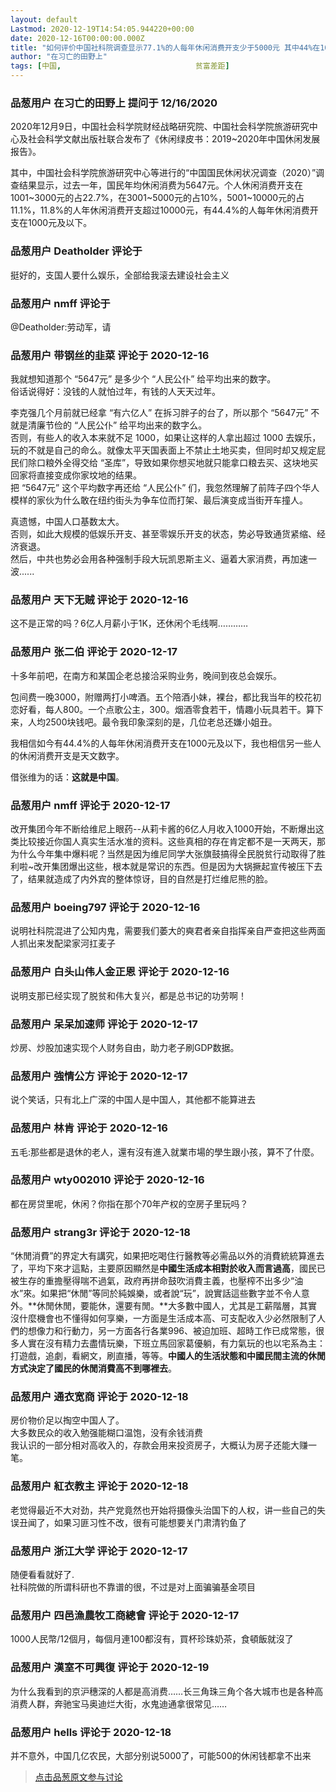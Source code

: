 ```yaml
---
layout: default
Lastmod: 2020-12-19T14:54:05.944220+00:00
date: 2020-12-16T00:00:00.000Z
title: "如何评价中国社科院调查显示77.1%的人每年休闲消费开支少于5000元 其中44%在1000元以下？"
author: "在习亡的田野上"
tags: [中国,								贫富差距]
---
```



### 品葱用户 **在习亡的田野上** 提问于 12/16/2020
    
2020年12月9日，中国社会科学院财经战略研究院、中国社会科学院旅游研究中心及社会科学文献出版社联合发布了《休闲绿皮书：2019~2020年中国休闲发展报告》。  
  
其中，中国社会科学院旅游研究中心等进行的“中国国民休闲状况调查（2020）”调查结果显示，过去一年，国民年均休闲消费为5647元。个人休闲消费开支在1001~3000元的占22.7%，在3001~5000元的占10%，5001~10000元的占11.1%，11.8%的人年休闲消费开支超过10000元，有44.4%的人每年休闲消费开支在1000元及以下。
    
                

### 品葱用户 **Deatholder** 评论于 
        
挺好的，支国人要什么娱乐，全部给我滚去建设社会主义
        
                

### 品葱用户 **nmff** 评论于 
        
@Deatholder:劳动军，请
        
                

### 品葱用户 **带钢丝的韭菜** 评论于 2020-12-16
        
我就想知道那个 “5647元” 是多少个 “人民公仆” 给平均出来的数字。  
俗话说得好：没钱的人就怕过年，有钱的人天天过年。  
  
李克强几个月前就已经拿 “有六亿人” 在拆习胖子的台了，所以那个 “5647元” 不就是清廉节俭的 “人民公仆” 给平均出来的数字么。  
否则，有些人的收入本来就不足 1000，如果让这样的人拿出超过 1000 去娱乐，玩的不就是自己的命么。就像太平天国表面上不禁止土地买卖，但同时却又规定屁民们除口粮外全得交给 “圣库”，导致如果你想买地就只能拿口粮去买、这块地买回家将直接变成你家坟地的结果。  
把 “5647元” 这个平均数字再还给 “人民公仆” 们，我忽然理解了前阵子四个华人模样的家伙为什么敢在纽约街头为争车位而打架、最后演变成当街开车撞人。  
  
真遗憾，中国人口基数太大。  
否则，如此大规模的低娱乐开支、甚至零娱乐开支的状态，势必导致通货紧缩、经济衰退。  
然后，中共也势必会用各种强制手段大玩凯恩斯主义、逼着大家消费，再加速一波......
        
                

### 品葱用户 **天下无贼** 评论于 2020-12-16
        
这不是正常的吗？6亿人月薪小于1K，还休闲个毛线啊…………
        
                

### 品葱用户 **张二伯** 评论于 2020-12-17
        
十多年前吧，在南方和某国企老总接洽采购业务，晚间到夜总会娱乐。  
  
包间费一晚3000，附赠两打小啤酒。五个陪酒小妹，裸台，都比我当年的校花初恋好看，每人800。一个点歌公主，300。烟酒零食若干，情趣小玩具若干。算下来，人均2500块钱吧。最令我印象深刻的是，几位老总还嫌小姐丑。  
  
我相信如今有44.4%的人每年休闲消费开支在1000元及以下，我也相信另一些人的休闲消费开支是天文数字。  
  
借张维为的话：**这就是中国**。
        
                

### 品葱用户 **nmff** 评论于 2020-12-17
        
改开集团今年不断给维尼上眼药--从莉卡酱的6亿人月收入1000开始，不断爆出这类比较接近你国人真实生活水准的资料。这些真相的存在肯定都不是一天两天，那为什么今年集中爆料呢？当然是因为维尼同学大张旗鼓搞得全民脱贫行动取得了胜利啦~改开集团爆出这些，根本就是常识的东西。但是因为大锅撅起宣传被压下去了，结果就造成了内外宾的整体惊讶，目的自然是打烂维尼熊的脸。
        
                

### 品葱用户 **boeing797** 评论于 2020-12-16
        
说明社科院混进了公知内鬼，需要我们萎大的奭君者亲自指挥亲自严查把这些两面人抓出来发配梁家河扛麦子
        
                

### 品葱用户 **白头山伟人金正恩** 评论于 2020-12-16
        
说明支那已经实现了脱贫和伟大复兴，都是总书记的功劳啊！
        
                

### 品葱用户 **呆呆加速师** 评论于 2020-12-17
        
炒房、炒股加速实现个人财务自由，助力老子刷GDP数据。
        
                

### 品葱用户 **強情公方** 评论于 2020-12-17
        
说个笑话，只有北上广深的中国人是中国人，其他都不能算进去
        
                

### 品葱用户 **林肯** 评论于 2020-12-16
        
五毛:那些都是退休的老人，還有沒有進入就業市場的學生跟小孩，算不了什麼。
        
                

### 品葱用户 **wty002010** 评论于 2020-12-16
        
都在房贷里呢，休闲？你指在那个70年产权的空房子里玩吗？
        
                

### 品葱用户 **strang3r** 评论于 2020-12-18
        
“休閒消費”的界定大有講究，如果把吃喝住行醫教等必需品以外的消費統統算進去了，平均下來才這點，主要原因顯然是**中國生活成本相對於收入而言過高**，國民已被生存的重擔壓得喘不過氣，政府再拼命鼓吹消費主義，也壓榨不出多少“油水”來。如果把“休閒”等同於純娛樂，或者說“玩”，說實話這些數字並不令人意外。**休閒休閒，要能休，還要有閒。**大多數中國人，尤其是工薪階層，其實沒什麼機會也不懂得如何享樂，一方面是生活成本高、可支配收入少必然限制了人們的想像力和行動力，另一方面各行各業996、被迫加班、超時工作已成常態，很多人實在沒有精力去盡情玩樂，下班立馬回家葛優躺，有力氣玩的也以宅系為主：打遊戲，追劇，看網文，刷直播，等等。**中國人的生活狀態和中國民間主流的休閒方式決定了國民的休閒消費高不到哪裡去**。
        
                

### 品葱用户 **通衣宽商** 评论于 2020-12-18
        
房价物价足以掏空中国人了。  
大多数民众的收入勉强能糊口温饱，没有余钱消费  
我认识的一部分相对高收入的，存款会用来投资房子，大概认为房子还能大赚一笔。
        
                

### 品葱用户 **紅衣教主** 评论于 2020-12-18
        
老觉得最近不大对劲，共产党竟然也开始将摄像头治国下的人权，讲一些自己的失误丑闻了，如果习匪习性不改，很有可能想要关门肃清钓鱼了
        
                

### 品葱用户 **浙江大学** 评论于 2020-12-17
        
随便看看就好了.  
社科院做的所谓科研也不靠谱的很，不过是对上面骗骗基金项目
        
                

### 品葱用户 **四邑漁農牧工商總會** 评论于 2020-12-17
        
1000人民幣/12個月，每個月連100都沒有，買杯珍珠奶茶，食頓飯就沒了
        
                

### 品葱用户 **漢室不可興復** 评论于 2020-12-19
        
为什么我看到的京沪穗深的人都是高消费……长三角珠三角个各大城市也是各种高消费人群，奔驰宝马奥迪烂大街，水鬼迪通拿很常见……
        
                

### 品葱用户 **hells** 评论于 2020-12-18
        
并不意外，中国几亿农民，大部分别说5000了，可能500的休闲钱都拿不出来
        
                





> [点击品葱原文参与讨论](https://pincong.rocks/question/34660)

